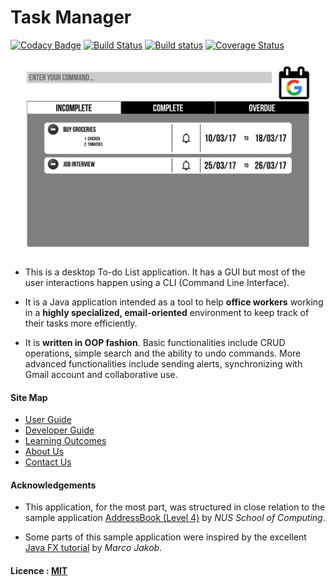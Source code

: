 # Task Manager

[![Codacy Badge](https://api.codacy.com/project/badge/Grade/9467b8288bd94bffad35d9961c0e16f7)](https://www.codacy.com/app/shinlos/main?utm_source=github.com&utm_medium=referral&utm_content=CS2103JAN2017-W15-B1/main&utm_campaign=badger)
[![Build Status](https://travis-ci.org/CS2103JAN2017-W15-B1/main.svg?branch=master)](https://travis-ci.org/CS2103JAN2017-W15-B1/main)
[![Build status](https://ci.appveyor.com/api/projects/status/emc2if8afmp5hpeq/branch/master?svg=true)](https://ci.appveyor.com/project/shinlos/main/branch/master)
[![Coverage Status](https://coveralls.io/repos/github/CS2103JAN2017-W15-B1/main/badge.svg?branch=master)](https://coveralls.io/github/CS2103JAN2017-W15-B1/main?branch=master)

<img src="docs/images/UISketch.jpg" width="600"><br>

* This is a desktop To-do List application. It has a GUI but most of the user interactions happen using
  a CLI (Command Line Interface).

* It is a Java application intended as a tool to help **office workers** working in a **highly specialized, email-oriented** environment to keep track of their tasks more efficiently.

* It is **written in OOP fashion**. Basic functionalities include CRUD operations, simple search and the ability to undo commands. More advanced functionalities include sending alerts, synchronizing with Gmail account and collaborative use.


#### Site Map
* [User Guide](docs/UserGuide.md)
* [Developer Guide](docs/DeveloperGuide.md)
* [Learning Outcomes](docs/LearningOutcomes.md)
* [About Us](docs/AboutUs.md)
* [Contact Us](docs/ContactUs.md)


#### Acknowledgements

* This application, for the most part, was structured in close relation to the sample application [AddressBook (Level 4)](https://github.com/nus-cs2103-AY1617S2/addressbook-level4) by *NUS School of Computing*.

* Some parts of this sample application were inspired by the excellent
  [Java FX tutorial](http://code.makery.ch/library/javafx-8-tutorial/) by *Marco Jakob*.


#### Licence : [MIT](LICENSE)
